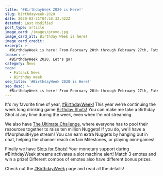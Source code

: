 ```yaml
---
title: '#BirthdayWeek 2020 is Here!'
slug: birthdayweek-2020
date: 2020-02-21T04:58:32.422Z
dateMod: Last Modified
post_type: article
image_card: /images/promo.jpg
image_card_alt: Birthday Week is here!
image_card_credit:
excerpt: >-
  #BirthdayWeek is here! From February 20th through February 27th, Fatsack is celebrating his 30th birthday and you can celebrate too! [Check out the #BirthdayWeek Page for more info.](/birthdayweek)
teaser: >-
  #BirthdayWeek 2020. Let's go!
category: News
tags:
  - Fatsack News
  - Birthday Week
seo_title: '#BirthdayWeek 2020 is Here!'
seo_desc: >-
  #BirthdayWeek is here! From February 20th through February 27th, Fatsack is celebrating his 30th birthday and you can celebrate too!
---
```

It's my favorite time of year, [#BirthdayWeek!](/birthdayweek) This year we're continuing the week long drinking game [Birthday Shots!](/birthdayweek#details) You can make me take a Birthday Shot at any time during the week, even when I'm not streaming.

We also have [The Ultimate Challenge](/birthdayweek#morph), where everyone has to pool their resources together to raise ten million Nuggets! If you do, we'll have a #MorphsuitHype stream! You can earn extra Nuggets by hanging out in chat, helping the channel reach certain Milestones, or playing mini-games!

Finally we have [Slots for Shots!](/birthdayweek#slots) Your monetary support during #BirthdayWeek streams activates a slot machine alert! Match 3 emotes and win a prize! Different combos of emotes also have different bonus prizes.

Check out the [#BirthdayWeek](/birthdayweek) page and read all the details!
